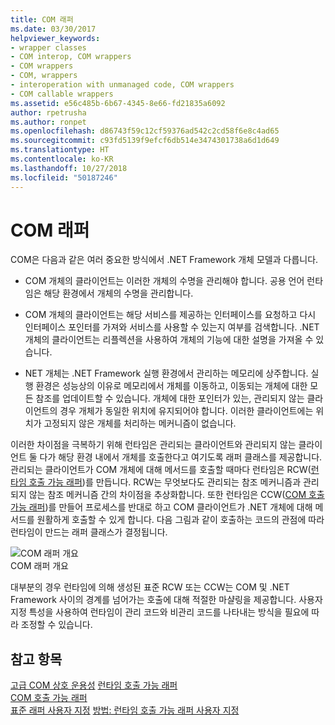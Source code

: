 ```yaml
---
title: COM 래퍼
ms.date: 03/30/2017
helpviewer_keywords:
- wrapper classes
- COM interop, COM wrappers
- COM wrappers
- COM, wrappers
- interoperation with unmanaged code, COM wrappers
- COM callable wrappers
ms.assetid: e56c485b-6b67-4345-8e66-fd21835a6092
author: rpetrusha
ms.author: ronpet
ms.openlocfilehash: d86743f59c12cf59376ad542c2cd58f6e8c4ad65
ms.sourcegitcommit: c93fd5139f9efcf6db514e3474301738a6d1d649
ms.translationtype: HT
ms.contentlocale: ko-KR
ms.lasthandoff: 10/27/2018
ms.locfileid: "50187246"
---
```

# <a name="com-wrappers"></a>COM 래퍼
COM은 다음과 같은 여러 중요한 방식에서 .NET Framework 개체 모델과 다릅니다.  
  
-   COM 개체의 클라이언트는 이러한 개체의 수명을 관리해야 합니다. 공용 언어 런타임은 해당 환경에서 개체의 수명을 관리합니다.  
  
-   COM 개체의 클라이언트는 해당 서비스를 제공하는 인터페이스를 요청하고 다시 인터페이스 포인터를 가져와 서비스를 사용할 수 있는지 여부를 검색합니다. .NET 개체의 클라이언트는 리플렉션을 사용하여 개체의 기능에 대한 설명을 가져올 수 있습니다.  
  
-   NET 개체는 .NET Framework 실행 환경에서 관리하는 메모리에 상주합니다. 실행 환경은 성능상의 이유로 메모리에서 개체를 이동하고, 이동되는 개체에 대한 모든 참조를 업데이트할 수 있습니다. 개체에 대한 포인터가 있는, 관리되지 않는 클라이언트의 경우 개체가 동일한 위치에 유지되어야 합니다. 이러한 클라이언트에는 위치가 고정되지 않은 개체를 처리하는 메커니즘이 없습니다.  
  
 이러한 차이점을 극복하기 위해 런타임은 관리되는 클라이언트와 관리되지 않는 클라이언트 둘 다가 해당 환경 내에서 개체를 호출한다고 여기도록 래퍼 클래스를 제공합니다. 관리되는 클라이언트가 COM 개체에 대해 메서드를 호출할 때마다 런타임은 RCW([런타임 호출 가능 래퍼](runtime-callable-wrapper.md))를 만듭니다. RCW는 무엇보다도 관리되는 참조 메커니즘과 관리되지 않는 참조 메커니즘 간의 차이점을 추상화합니다. 또한 런타임은 CCW([COM 호출 가능 래퍼](com-callable-wrapper.md))를 만들어 프로세스를 반대로 하고 COM 클라이언트가 .NET 개체에 대해 메서드를 원활하게 호출할 수 있게 합니다. 다음 그림과 같이 호출하는 코드의 관점에 따라 런타임이 만드는 래퍼 클래스가 결정됩니다.  
  
 ![COM 래퍼 개요](media/bidirectional.gif "양방향")  
COM 래퍼 개요  
  
 대부분의 경우 런타임에 의해 생성된 표준 RCW 또는 CCW는 COM 및 .NET Framework 사이의 경계를 넘어가는 호출에 대해 적절한 마샬링을 제공합니다. 사용자 지정 특성을 사용하여 런타임이 관리 코드와 비관리 코드를 나타내는 방식을 필요에 따라 조정할 수 있습니다.  
  
## <a name="see-also"></a>참고 항목  
 [고급 COM 상호 운용성](https://docs.microsoft.com/previous-versions/dotnet/netframework-4.0/bd9cdfyx(v=vs.100))  
 [런타임 호출 가능 래퍼](runtime-callable-wrapper.md)  
 [COM 호출 가능 래퍼](com-callable-wrapper.md)  
 [표준 래퍼 사용자 지정](https://msdn.microsoft.com/library/c40d089b-6a3c-41b5-a20d-d760c215e49d(v=vs.100))  
 [방법: 런타임 호출 가능 래퍼 사용자 지정](https://msdn.microsoft.com/library/4a4bb3da-4d60-4517-99f2-78d46a681732(v=vs.100))
